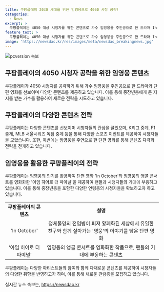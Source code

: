 ```yaml
---
title: 쿠팡플레이 2030 세대를 위한 임영웅으로 4050 시장 공략!
categories:
  - News
excerpt: >
  쿠팡플레이는 4050 대상 시청자를 위한 콘텐츠로 가수 임영웅을 주인공으로 한 드라마 In October를 공개했다. 이는 중장년층의 인기를 잡기 위한 시도로, 임영웅이 연출한 온기 뮤직비디오의 풀버전이자 단편 영화다. 또한 임영웅의 앵콜 콘서트도 영화화되어 서비스된다. 이는 쿠팡플레이의 다양한 콘텐츠로 더 많은 관객을 유치하기 위한 전략의 일환이다.
feature_text: >
  쿠팡플레이는 4050 대상 시청자를 위한 콘텐츠로 가수 임영웅을 주인공으로 한 드라마 In October를 공개했다. 이는 중장년층의 인기를 잡기 위한 시도로, 임영웅이 연출한 온기 뮤직비디오의 풀버전이자 단편 영화다. 또한 임영웅의 앵콜 콘서트도 영화화되어 서비스된다. 이는 쿠팡플레이의 다양한 콘텐츠로 더 많은 관객을 유치하기 위한 전략의 일환이다.
image: 'https://newsdao.kr/res/images/meta/newsdao_breakingnews.jpg'
---
```


<p><img src="https://newsdao.kr/res/images/meta/newsdao_breakingnews.jpg" alt="pcversion 속보" /></p>

<h2 data-ke-size="size26">쿠팡플레이의 4050 시청자 공략을 위한 임영웅 콘텐츠</h2>

<p data-ke-size="size16">쿠팡플레이가 4050 시청자를 공략하기 위해 가수 임영웅을 주인공으로 한 드라마와 단편 영화를 선보이며 다양한 콘텐츠를 제공하고 있습니다. 이를 통해 중장년층에게 큰 지지를 받는 가수를 활용하여 새로운 전략을 시도하고 있습니다.</p>

<h2 data-ke-size="size26">쿠팡플레이의 다양한 콘텐츠 전략</h2>

<p data-ke-size="size16">쿠팡플레이는 다양한 콘텐츠를 선보이며 시청자들의 관심을 끌었으며, K리그 중계, F1 중계, MLB 서울시리즈 독점 중계 등을 통해 다양한 스포츠 이벤트를 제공하여 시청자들을 모았습니다. 또한, 이번에는 임영웅을 주연으로 한 단편 영화를 통해 콘텐츠 다각화 전략을 전개하고 있습니다.</p>

<h2 data-ke-size="size26">임영웅을 활용한 쿠팡플레이의 전략</h2>

<p data-ke-size="size16">쿠팡플레이는 임영웅의 인기를 활용하여 단편 영화 'In October'와 임영웅의 앵콜 콘서트를 영화화한 '아임 히어로 더 파이널'을 제공하여 팬들과 시청자들의 기대에 부응하고 있습니다. 이를 통해 중장년층을 포함한 다양한 연령층의 시청자들을 확보하고자 하고 있습니다.</p>

<table>
  <tr>
    <td style="text-align: center; height: 17px;"><b>쿠팡플레이의 콘텐츠</b></td>
    <td style="text-align: center; height: 17px;"><b>설명</b></td>
  </tr>
  <tr>
    <td style="text-align: center; height: 17px;">'In October'</td>
    <td style="text-align: center; height: 17px;">정체불명의 전염병이 퍼져 황폐화된 세상에서 유일한 친구와 함께 살아가는 '영웅'의 이야기를 담은 단편 영화</td>
  </tr>
  <tr>
    <td style="text-align: center; height: 17px;">'아임 히어로 더 파이널'</td>
    <td style="text-align: center; height: 17px;">임영웅의 앵콜 콘서트를 영화화한 작품으로, 팬들의 기대에 부응하는 콘텐츠</td>
  </tr>
</table>

<p data-ke-size="size16">쿠팡플레이는 다양한 아티스트들의 참여와 함께 다채로운 콘텐츠를 제공하여 시청자들의 다양한 취향을 반영하고자 하며, 이를 통해 새로운 관람층을 모집하고 있습니다.</p>
실시간 뉴스 속보는, <a href="https://newsdao.kr" rel="dofollow">https://newsdao.kr</a>


